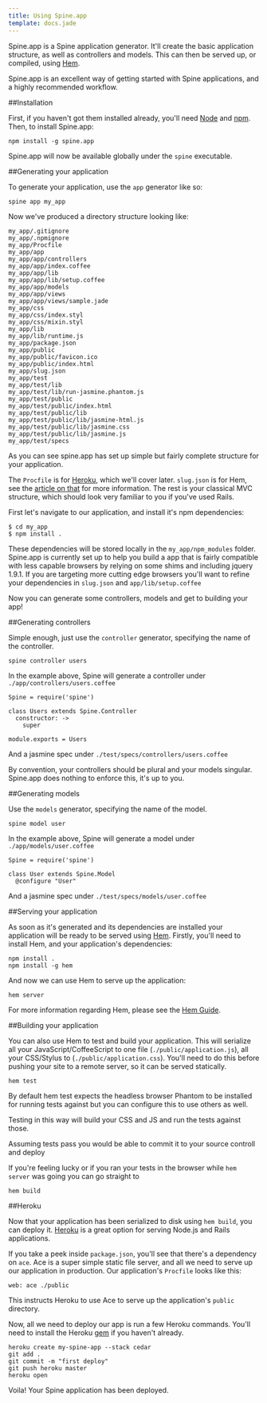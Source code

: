 ```yaml
---
title: Using Spine.app
template: docs.jade
---
```


Spine.app is a Spine application generator. It'll create the basic application structure, as well as controllers and models. This can then be served up, or compiled, using [Hem](<%= docs_path("hem") %>).

Spine.app is an excellent way of getting started with Spine applications, and a highly recommended workflow.

##Installation

First, if you haven't got them installed already, you'll need [Node](http://nodejs.org) and [npm](http://npmjs.org). Then, to install Spine.app:

    npm install -g spine.app
    
Spine.app will now be available globally under the `spine` executable.
    
##Generating your application

To generate your application, use the `app` generator like so:
    
    spine app my_app
    
Now we've produced a directory structure looking like:

    my_app/.gitignore
    my_app/.npmignore
    my_app/Procfile
    my_app/app
    my_app/app/controllers
    my_app/app/index.coffee
    my_app/app/lib
    my_app/app/lib/setup.coffee
    my_app/app/models
    my_app/app/views
    my_app/app/views/sample.jade
    my_app/css
    my_app/css/index.styl
    my_app/css/mixin.styl
    my_app/lib
    my_app/lib/runtime.js
    my_app/package.json
    my_app/public
    my_app/public/favicon.ico
    my_app/public/index.html
    my_app/slug.json
    my_app/test
    my_app/test/lib
    my_app/test/lib/run-jasmine.phantom.js
    my_app/test/public
    my_app/test/public/index.html
    my_app/test/public/lib
    my_app/test/public/lib/jasmine-html.js
    my_app/test/public/lib/jasmine.css
    my_app/test/public/lib/jasmine.js
    my_app/test/specs
    
As you can see spine.app has set up simple but fairly complete structure for your application.

The `Procfile` is for [Heroku](http://heroku.com), which we'll cover later. `slug.json` is for Hem, see the [article on that](<%= docs_path("hem") %>) for more information. The rest is your classical MVC structure, which should look very familiar to you if you've used Rails.

First let's navigate to our application, and install it's npm dependencies:
    
    $ cd my_app
    $ npm install .
    
These dependencies will be stored locally in the `my_app/npm_modules` folder. Spine.app is currently set up to help you build a app that is fairly compatible with less capable browsers by relying on some shims and including jquery 1.9.1. If you are targeting more cutting edge browsers you'll want to refine your dependencies in `slug.json` and `app/lib/setup.coffee`

Now you can generate some controllers, models and get to building your app!

##Generating controllers

Simple enough, just use the `controller` generator, specifying the name of the controller. 
    
    spine controller users
    
In the example above, Spine will generate a controller under `./app/controllers/users.coffee`

    Spine = require('spine')

    class Users extends Spine.Controller
      constructor: ->
        super

    module.exports = Users
    
And a jasmine spec under `./test/specs/controllers/users.coffee`
    
By convention, your controllers should be plural and your models singular. Spine.app does nothing to enforce this, it's up to you.
    
##Generating models

Use the `models` generator, specifying the name of the model.
    
    spine model user
    
In the example above, Spine will generate a model under `./app/models/user.coffee`

    Spine = require('spine')

    class User extends Spine.Model
      @configure "User"
      
And a jasmine spec under `./test/specs/models/user.coffee`
    
##Serving your application

As soon as it's generated and its dependencies are installed your application will be ready to be served using [Hem](<%= docs_path("hem") %>). Firstly, you'll need to install Hem, and your application's dependencies:

    npm install .
    npm install -g hem
    
And now we can use Hem to serve up the application:

    hem server
    
For more information regarding Hem, please see the [Hem Guide](<%= docs_path("hem") %>).
    
##Building your application

You can also use Hem to test and build your application. This will serialize all your JavaScript/CoffeeScript to one file (`./public/application.js`), all your CSS/Stylus to (`./public/application.css`). You'll need to do this before pushing your site to a remote server, so it can be served statically.
    
    hem test
    
By default hem test expects the headless browser Phantom to be installed for running tests against but you can configure this to use others as well. 

Testing in this way will build your CSS and JS and run the tests against those. 

Assuming tests pass you would be able to commit it to your source controll and deploy

If you're feeling lucky or if you ran your tests in the browser while `hem server` was going you can go straight to

    hem build
    
##Heroku

Now that your application has been serialized to disk using `hem build`, you can deploy it. [Heroku](http://heroku.com) is a great option for serving Node.js and Rails applications.  

If you take a peek inside `package.json`, you'll see that there's a dependency on `ace`. Ace is a super simple static file server, and all we need to serve up our application in production. Our application's `Procfile` looks like this:

    web: ace ./public
    
This instructs Heroku to use Ace to serve up the application's `public` directory.

Now, all we need to deploy our app is run a few Heroku commands. You'll need to install the Heroku [gem](https://rubygems.org/gems/heroku) if you haven't already. 

    heroku create my-spine-app --stack cedar
    git add .
    git commit -m "first deploy"
    git push heroku master
    heroku open

Voila! Your Spine application has been deployed.
